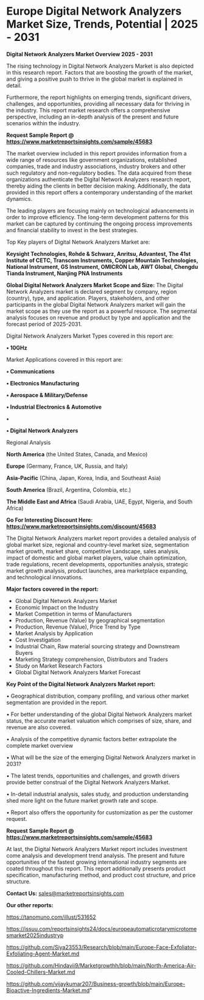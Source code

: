 # Europe Digital Network Analyzers Market Size, Trends, Potential | 2025 - 2031

<Strong> Digital Network Analyzers Market Overview 2025 - 2031</strong>

The rising technology in Digital Network Analyzers Market is also depicted in this research report. Factors that are boosting the growth of the market, and giving a positive push to thrive in the global market is explained in detail.

Furthermore, the report highlights on emerging trends, significant drivers, challenges, and opportunities, providing all necessary data for thriving in the industry. This report market research offers a comprehensive perspective, including an in-depth analysis of the present and future scenarios within the industry.

<strong>Request Sample Report @ <a href=https://www.marketreportsinsights.com/sample/45683>https://www.marketreportsinsights.com/sample/45683</a></strong>

The market overview included in this report provides information from a wide range of resources like government organizations, established companies, trade and industry associations, industry brokers and other such regulatory and non-regulatory bodies. The data acquired from these organizations authenticate the Digital Network Analyzers research report, thereby aiding the clients in better decision making. Additionally, the data provided in this report offers a contemporary understanding of the market dynamics.

The leading players are focusing mainly on technological advancements in order to improve efficiency. The long-term development patterns for this market can be captured by continuing the ongoing process improvements and financial stability to invest in the best strategies.

Top Key players of Digital Network Analyzers Market are:

<strong>Keysight Technologies, Rohde & Schwarz, Anritsu, Advantest, The 41st Institute of CETC, Transcom Instruments, Copper Mountain Technologies, National Instrument, GS Instrument, OMICRON Lab, AWT Global, Chengdu Tianda Instrument, Nanjing PNA Instruments</strong>

<strong><b>Global Digital Network Analyzers Market Scope and Size:</b></strong>
The Digital Network Analyzers market is declared segment by company, region (country), type, and application. Players, stakeholders, and other participants in the global Digital Network Analyzers market will gain the market scope as they use the report as a powerful resource. The segmental analysis focuses on revenue and product by type and application and the forecast period of 2025-2031.

Digital Network Analyzers Market Types covered in this report are:

<strong>•  10GHz</strong>

Market Applications covered in this report are:

<strong>•  Communications

•  Electronics Manufacturing

•  Aerospace & Military/Defense

•  Industrial Electronics & Automotive

•  

•  Digital Network Analyzers</strong> 

Regional Analysis

<strong>North America</strong> (the United States, Canada, and Mexico)

<strong>Europe</strong> (Germany, France, UK, Russia, and Italy)

<strong>Asia-Pacific</strong> (China, Japan, Korea, India, and Southeast Asia)

<strong>South America</strong> (Brazil, Argentina, Colombia, etc.)

<strong>The Middle East and Africa</strong> (Saudi Arabia, UAE, Egypt, Nigeria, and South Africa)

<strong>Go For Interesting Discount Here: <a href=https://www.marketreportsinsights.com/discount/45683>https://www.marketreportsinsights.com/discount/45683</a></strong>

The Digital Network Analyzers market report provides a detailed analysis of global market size, regional and country-level market size, segmentation market growth, market share, competitive Landscape, sales analysis, impact of domestic and global market players, value chain optimization, trade regulations, recent developments, opportunities analysis, strategic market growth analysis, product launches, area marketplace expanding, and technological innovations.

<strong><b>Major factors covered in the report:</b></strong>
<ul>
  <li>Global Digital Network Analyzers Market </li>
  <li>Economic Impact on the Industry</li>
  <li>Market Competition in terms of Manufacturers</li>
  <li>Production, Revenue (Value) by geographical segmentation</li>
  <li>Production, Revenue (Value), Price Trend by Type</li>
  <li>Market Analysis by Application</li>
  <li>Cost Investigation</li>
  <li>Industrial Chain, Raw material sourcing strategy and Downstream Buyers</li>
  <li>Marketing Strategy comprehension, Distributors and Traders</li>
  <li>Study on Market Research Factors</li>
  <li>Global Digital Network Analyzers Market Forecast</li>
</ul>

<strong><b>Key Point of the Digital Network Analyzers Market report:</b></strong>

• Geographical distribution, company profiling, and various other market segmentation are provided in the report.

• For better understanding of the global Digital Network Analyzers market status, the accurate market valuation which comprises of size, share, and revenue are also covered.

• Analysis of the competitive dynamic factors better extrapolate the complete market overview

• What will be the size of the emerging Digital Network Analyzers market in 2031?

• The latest trends, opportunities and challenges, and growth drivers provide better construal of the Digital Network Analyzers Market.

• In-detail industrial analysis, sales study, and production understanding shed more light on the future market growth rate and scope.

• Report also offers the opportunity for customization as per the customer request.

<strong>Request Sample Report @ <a href=https://www.marketreportsinsights.com/sample/45683>https://www.marketreportsinsights.com/sample/45683</a></strong>

At last, the Digital Network Analyzers Market report includes investment come analysis and development trend analysis. The present and future opportunities of the fastest growing international industry segments are coated throughout this report. This report additionally presents product specification, manufacturing method, and product cost structure, and price structure.

<strong>Contact Us:</strong>
sales@marketreportsinsights.com

<strong>Our other reports:</strong>

<a href=https://tanomuno.com/illust/531652>https://tanomuno.com/illust/531652</a>

<a href=https://issuu.com/reportsinsights24/docs/europeautomaticrotarymicrotomesmarket2025industryp>https://issuu.com/reportsinsights24/docs/europeautomaticrotarymicrotomesmarket2025industryp</a>

<a href=https://github.com/Siya23553/Research/blob/main/Europe-Face-Exfoliator-Exfoliating-Agent-Market.md>https://github.com/Siya23553/Research/blob/main/Europe-Face-Exfoliator-Exfoliating-Agent-Market.md</a>

<a href=https://github.com/Hindavii9/Marketgrowthh/blob/main/North-America-Air-Cooled-Chillers-Market.md>https://github.com/Hindavii9/Marketgrowthh/blob/main/North-America-Air-Cooled-Chillers-Market.md</a>

<a href=https://github.com/vijaykumar207/Business-growth/blob/main/Europe-Bioactive-Ingredients-Market.md>https://github.com/vijaykumar207/Business-growth/blob/main/Europe-Bioactive-Ingredients-Market.md</a>"
